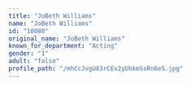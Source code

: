 ```yaml
---
title: "JoBeth Williams"
name: "JoBeth Williams"
id: "10080"
original_name: "JoBeth Williams"
known_for_department: "Acting"
gender: "1"
adult: "false"
profile_path: "/mhCcJvgU83rCEx2yUhkmSsRn6e5.jpg"
---
```

